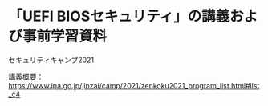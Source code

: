 # 「UEFI BIOSセキュリティ」の講義および事前学習資料

セキュリティキャンプ2021

講義概要：https://www.ipa.go.jp/jinzai/camp/2021/zenkoku2021_program_list.html#list_c4
